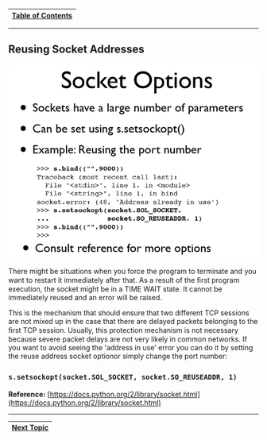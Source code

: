|[Table of Contents](/00-Table-of-Contents.md)|
|---|

---

## Reusing Socket Addresses

![](/assets/sockopt.PNG)

There might be situations when you force the program to terminate and you want to restart it immediately after that. As a result of the ﬁrst program execution, the socket might be in a TIME WAIT state. It cannot be immediately reused and an error will be raised.

This is the mechanism that should ensure that two different TCP sessions are not mixed up in the case that there are delayed packets belonging to the ﬁrst TCP session. Usually, this protection mechanism is not necessary because severe packet delays are not very likely in common networks. If you want to avoid seeing the 'address in use' error you can do it by setting the reuse address socket optionor simply change the port number:

### `s.setsockopt(socket.SOL_SOCKET, socket.SO_REUSEADDR, 1)`

**Reference:** [https://docs.python.org/2/library/socket.html](https://docs.python.org/2/library/socket.html)

---

|[Next Topic](/08-advanced-functionality/setsockopt-getsockopt.md)|
|---|
